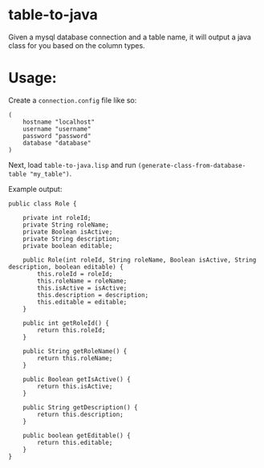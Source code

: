 # table-to-java
Given a mysql database connection and a table name, it will output a java class for you based on the column types.

# Usage:
Create a `connection.config` file like so:

```
(
    hostname "localhost"
    username "username"
    password "password"
    database "database"
)
```

Next, load `table-to-java.lisp` and run `(generate-class-from-database-table "my_table")`.

Example output:

```
public class Role {

    private int roleId;
    private String roleName;
    private Boolean isActive;
    private String description;
    private boolean editable;

    public Role(int roleId, String roleName, Boolean isActive, String description, boolean editable) {
        this.roleId = roleId;
        this.roleName = roleName;
        this.isActive = isActive;
        this.description = description;
        this.editable = editable;
    }

    public int getRoleId() {
        return this.roleId;
    }

    public String getRoleName() {
        return this.roleName;
    }

    public Boolean getIsActive() {
        return this.isActive;
    }

    public String getDescription() {
        return this.description;
    }

    public boolean getEditable() {
        return this.editable;
    }
}
```
